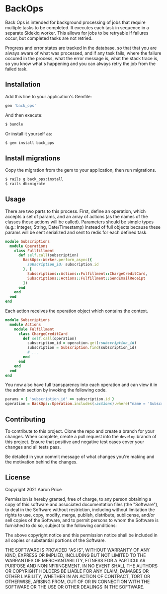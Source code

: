 # BackOps

Back Ops is intended for background processing of jobs that require multiple tasks to be completed. It executes each task in sequence in a separate Sidekiq worker. This allows for jobs to be retryable if failures occur, but completed tasks are not retried. 

Progress and error states are tracked in the database, so that that you are always aware of what was processed, and if any task fails, where the failure occured in the process, what the error message is, what the stack trace is, so you know what's happening and you can always retry the job from the failed task.

## Installation
Add this line to your application's Gemfile:

```ruby
gem 'back_ops'
```

And then execute:
```bash
$ bundle
```

Or install it yourself as:
```bash
$ gem install back_ops
```

## Install migrations
Copy the migration from the gem to your application, then run migrations.

```bash
$ rails g back_ops:install
$ rails db:migrate
```

## Usage

There are two parts to this process. First, define an operation, which accepts a set of params, and an array of actions (as the names of the classes those actions will be called). Parameters should be simple types (e.g.: Integer, String, Date/Timestamp) instead of full objects because these params will be sent serialized and sent to redis for each defined task.

```ruby
module Subscriptions
  module Operations
    class Fullfillment
      def self.call(subscription)
        BackOps::Worker.perform_async({
          subscription_id: subscription.id
        }, [
          Subscriptions::Actions::Fulfillment::ChargeCreditCard,
          Subscriptions::Actions::Fulfillment::SendEmailReceipt
        ])
      end
    end
  end
end
```

Each action receives the operation object which contains the context.

```ruby
module Subscriptions
  module Actions
    module Fulfillment
      class ChargeCreditCard
        def self.call(operation)
          subscription_id = operation.get(:subscription_id)
          subscription = Subscription.find(subscription_id)
          # ...
        end
      end
    end
  end
end
```

You now also have full transparency into each operation and can view it in the admin section by invoking the following code.

```ruby
params = { 'subscription_id' => subscription.id }
operation = BackOps::Operation.includes(:actions).where("name = 'Subscriptions::Operations::Fulfillment' AND context @> ?", params.to_json).first
```


## Contributing
To contribute to this project. Clone the repo and create a branch for your changes. When complete, create a pull request into the `develop` branch of this project. Ensure that positive and negative test cases cover your changes and all tests pass.

Be detailed in your commit message of what changes you're making and the motivation behind the changes.

## License

Copyright 2021 Aaron Price

Permission is hereby granted, free of charge, to any person obtaining a copy of this software and associated documentation files (the "Software"), to deal in the Software without restriction, including without limitation the rights to use, copy, modify, merge, publish, distribute, sublicense, and/or sell copies of the Software, and to permit persons to whom the Software is furnished to do so, subject to the following conditions:

The above copyright notice and this permission notice shall be included in all copies or substantial portions of the Software.

THE SOFTWARE IS PROVIDED "AS IS", WITHOUT WARRANTY OF ANY KIND, EXPRESS OR IMPLIED, INCLUDING BUT NOT LIMITED TO THE WARRANTIES OF MERCHANTABILITY, FITNESS FOR A PARTICULAR PURPOSE AND NONINFRINGEMENT. IN NO EVENT SHALL THE AUTHORS OR COPYRIGHT HOLDERS BE LIABLE FOR ANY CLAIM, DAMAGES OR OTHER LIABILITY, WHETHER IN AN ACTION OF CONTRACT, TORT OR OTHERWISE, ARISING FROM, OUT OF OR IN CONNECTION WITH THE SOFTWARE OR THE USE OR OTHER DEALINGS IN THE SOFTWARE.
